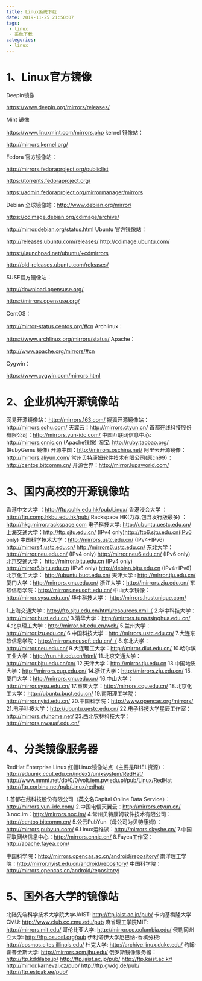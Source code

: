 ```yaml
---
title: Linux系统下载
date: 2019-11-25 21:50:07
tags:
 - linux
 - 系统下载
categories:
 - linux
---
```


# 1、Linux官方镜像

Deepin镜像

https://www.deepin.org/mirrors/releases/

Mint 镜像

https://www.linuxmint.com/mirrors.php
kernel 镜像站：

http://mirrors.kernel.org/

Fedora 官方镜像站：

http://mirrors.fedoraproject.org/publiclist

https://torrents.fedoraproject.org/

https://admin.fedoraproject.org/mirrormanager/mirrors

Debian 全球镜像站：http://www.debian.org/mirror/

https://cdimage.debian.org/cdimage/archive/

http://mirror.debian.org/status.html
Ubuntu 官方镜像站：

http://releases.ubuntu.com/releases/
http://cdimage.ubuntu.com/    

https://launchpad.net/ubuntu/+cdmirrors

http://old-releases.ubuntu.com/releases/

SUSE官方镜像站：

http://download.opensuse.org/

https://mirrors.opensuse.org/

CentOS：

http://mirror-status.centos.org/#cn
Archlinux：

https://www.archlinux.org/mirrors/status/
Apache：

http://www.apache.org/mirrors/#cn

Cygwin：

https://www.cygwin.com/mirrors.html


# 2、企业机构开源镜像站
网易开源镜像站：http://mirrors.163.com/
搜狐开源镜像站：http://mirrors.sohu.com/
天翼云：http://mirrors.ctyun.cn/
首都在线科技股份有限公司：http://mirrors.yun-idc.com/
中国互联网信息中心: http://mirrors.cnnic.cn (Apache镜像)
淘宝: http://ruby.taobao.org/ (RubyGems 镜像)
开源中国：http://mirrors.oschina.net/
阿里云开源镜像：http://mirrors.aliyun.com/
常州贝特康姆软件技术有限公司(原cn99）：http://centos.bitcomm.cn/
开源世界：http://mirror.lupaworld.com/
# 3、国内高校的开源镜像站
香港中文大学 ：http://ftp.cuhk.edu.hk/pub/Linux/
香港浸会大学 ：http://ftp.comp.hkbu.edu.hk/pub/
Rackspace HK(力荐,包含发行版最多) ：http://hkg.mirror.rackspace.com
电子科技大学: http://ubuntu.uestc.edu.cn/
上海交通大学：http://ftp.sjtu.edu.cn/ (IPv4 only)http://ftp6.sjtu.edu.cn(IPv6 only)
中国科学技术大学：http://mirrors.ustc.edu.cn/ (IPv4+IPv6)
 http://mirrors4.ustc.edu.cn/
  http://mirrors6.ustc.edu.cn/
东北大学：http://mirror.neu.edu.cn/ (IPv4 only)
 http://mirror.neu6.edu.cn/ (IPv6 only)
北京交通大学： http://mirror.bjtu.edu.cn (IPv4 only)
 http://mirror6.bjtu.edu.cn (IPv6 only)
  http://debian.bjtu.edu.cn (IPv4+IPv6)
北京化工大学： http://ubuntu.buct.edu.cn/
天津大学 : http://mirror.tju.edu.cn/
厦门大学：http://mirrors.xmu.edu.cn/
浙江大学：http://mirrors.zju.edu.cn/
东软信息学院：http://mirrors.neusoft.edu.cn/
中山大学镜像：http://mirror.sysu.edu.cn/
华中科技大学： http://mirrors.hustunique.com/

1.上海交通大学：http://ftp.sjtu.edu.cn/html/resources.xml（
2.华中科技大学：http://mirror.hust.edu.cn/
3.清华大学：http://mirrors.tuna.tsinghua.edu.cn/
4.北京理工大学：http://mirror.bit.edu.cn/web/
5.兰州大学：http://mirror.lzu.edu.cn/
6.中国科技大学：http://mirrors.ustc.edu.cn/
7.大连东软信息学院：http://mirrors.neusoft.edu.cn/（
8.东北大学：http://mirror.neu.edu.cn/
9.大连理工大学：http://mirror.dlut.edu.cn/
10.哈尔滨工业大学：http://run.hit.edu.cn/html/
11.北京交通大学：http://mirror.bjtu.edu.cn/cn/
12.天津大学：http://mirror.tju.edu.cn
13.中国地质大学：http://mirrors.cug.edu.cn/
14.浙江大学：http://mirrors.zju.edu.cn/
15.厦门大学：http://mirrors.xmu.edu.cn/
16.中山大学：http://mirror.sysu.edu.cn/
17.重庆大学：http://mirrors.cqu.edu.cn/
18.北京化工大学：http://ubuntu.buct.edu.cn/
19.南阳理工学院：http://mirror.nyist.edu.cn/
20.中国科学院：http://www.opencas.org/mirrors/
21.电子科技大学：http://ubuntu.uestc.edu.cn/
22.电子科技大学星辰工作室：http://mirrors.stuhome.net/
23.西北农林科技大学：http://mirrors.nwsuaf.edu.cn/
# 4、分类镜像服务器
RedHat Enterprise Linux 红帽Linux镜像站点（主要是RHEL资源）：
http://eduunix.ccut.edu.cn/index2/unixsystem/RedHat/
http://www.mmnt.net/db/0/0/volt.iem.pw.edu.pl/pub/Linux/RedHat
http://ftp.corbina.net/pub/Linux/redhat/

1.首都在线科技股份有限公司（英文名Capital Online Data Service）：http://mirrors.yun-idc.com/
2.中国电信天翼云：http://mirrors.ctyun.cn/
3.noc.im：http://mirrors.noc.im/
4.常州贝特康姆软件技术有限公司：http://centos.bitcomm.cn/
5.公云PubYun（母公司为贝特康姆）：http://mirrors.pubyun.com/
6.Linux运维派：http://mirrors.skyshe.cn/
7.中国互联网络信息中心：http://mirrors.cnnic.cn/
8.Fayea工作室：http://apache.fayea.com/

中国科学院：http://mirrors.opencas.ac.cn/android/repository/
南洋理工学院：http://mirror.nyist.edu.cn/android/repository/
中国科学院：http://mirrors.opencas.cn/android/repository/
# 5、国外各大学的镜像站

北陆先端科学技术大学院大学JAIST: http://ftp.jaist.ac.jp/pub/
卡内基梅隆大学CMU: http://www.club.cc.cmu.edu/pub
麻省理工学院MIT: http://mirrors.mit.edu/
哥伦比亚大学: http://mirror.cc.columbia.edu/
俄勒冈州立大学: http://ftp.osuosl.org/pub
伊利诺伊大学厄巴纳-香槟分校: http://cosmos.cites.illinois.edu/
杜克大学: http://archive.linux.duke.edu/
约翰·霍普金斯大学: http://mirrors.acm.jhu.edu/
俄罗斯镜像服务器：http://ftp.kddilabs.jp/
 http://ftp.jaist.ac.jp/pub/
 http://ftp.kaist.ac.kr/
   http://mirror.karneval.cz/pub/
  http://ftp.gwdg.de/pub/
 http://ftp.estpak.ee/pub/

